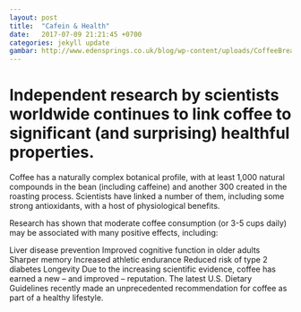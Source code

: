 ```yaml
---
layout: post
title:  "Cafein & Health"
date:   2017-07-09 21:21:45 +0700
categories: jekyll update
gambar: http://www.edensprings.co.uk/blog/wp-content/uploads/CoffeeBreakCulture.jpg
---
```



# Independent research by scientists worldwide continues to link coffee to significant (and surprising) healthful properties.

Coffee has a naturally complex botanical profile, with at least 1,000 natural compounds in the bean (including caffeine) and another 300 created in the roasting process. Scientists have linked a number of them, including some strong antioxidants, with a host of physiological benefits.

Research has shown that moderate coffee consumption (or 3-5 cups daily) may be associated with many positive effects, including:

Liver disease prevention
Improved cognitive function in older adults
Sharper memory
Increased athletic endurance
Reduced risk of type 2 diabetes
Longevity
Due to the increasing scientific evidence, coffee has earned a new – and improved – reputation. The latest U.S. Dietary Guidelines recently made an unprecedented recommendation for coffee as part of a healthy lifestyle. 



[jekyll-docs]: https://jekyllrb.com/docs/home
[jekyll-gh]:   https://github.com/jekyll/jekyll
[jekyll-talk]: https://talk.jekyllrb.com/

